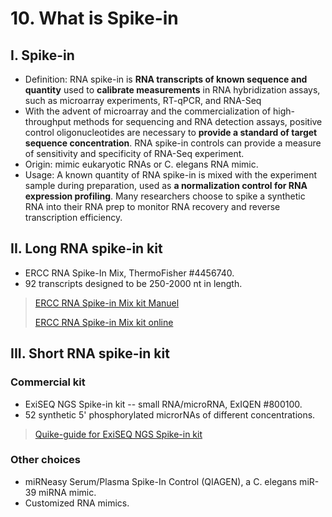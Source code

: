 # 10. What is Spike-in

## I. Spike-in

* Definition: RNA spike-in is **RNA transcripts of known sequence and quantity** used to **calibrate measurements** in RNA hybridization assays, such as microarray experiments, RT-qPCR, and RNA-Seq
* With the advent of microarray and the commercialization of high-throughput methods for sequencing and RNA detection assays, positive control oligonucleotides are necessary to **provide a standard of target sequence concentration**. RNA spike-in controls can provide a measure of sensitivity and specificity of RNA-Seq experiment.
* Origin: mimic eukaryotic RNAs or C. elegans RNA mimic.
* Usage: A known quantity of RNA spike-in is mixed with the experiment sample during preparation, used as **a normalization control for RNA expression profiling**. Many researchers choose to spike a synthetic RNA into their RNA prep to monitor RNA recovery and reverse transcription efficiency.

## II. Long RNA spike-in kit

* ERCC RNA Spike-In Mix, ThermoFisher #4456740.
* 92 transcripts designed to be 250-2000 nt in length.

> [ERCC RNA Spike-in Mix kit Manuel](https://github.com/lulab/intranet/blob/master/wetlab_protocol/exRNA-seq/purification/ERCC%20RNA%20spike-in.pdf)
>
> [ERCC RNA Spike-in Mix kit online](https://www.thermofisher.com/order/catalog/product/4456740#/4456740)

## III. Short RNA spike-in kit

### Commercial kit

* ExiSEQ NGS Spike-in kit -- small RNA/microRNA, ExIQEN #800100.
* 52 synthetic 5' phosphorylated microrNAs of different concentrations.

> [Quike-guide for ExiSEQ NGS Spike-in kit](https://github.com/lulab/intranet/blob/master/wetlab_protocol/exRNA-seq/purification/ExiSEQ%20RNA%20spike-in.pdf)

### Other choices

* miRNeasy Serum/Plasma Spike-In Control (QIAGEN), a C. elegans miR-39 miRNA mimic.
* Customized RNA mimics.
